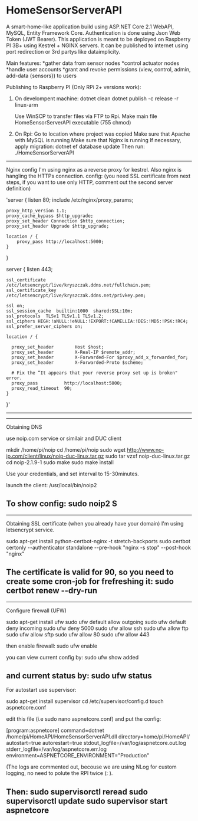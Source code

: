 # HomeSensorServerAPI

A smart-home-like application build using ASP.NET Core 2.1 WebAPI, MySQL, Entity Framework Core.
Authentication is done using Json Web Token (JWT Bearer).
This application is meant to be deployed on Raspberry PI 3B+ using Kestrel + NGINX servers.
It can be published to internet using port redirection or 3rd partys like dataimplicity.

Main features:
 *gather data from sensor nodes
 *control actuator nodes
 *handle user accounts
 *grant and revoke permissions (view, control, admin, add-data {sensors}) to users
 
 Publishing to Raspberry PI (Only RPi 2+ versions work):
 1) On develompent machine:
	dotnet clean
	dotnet publish -c release -r linux-arm
	
	Use WinSCP to transfer files via FTP to Rpi.
	Make main file HomeSensorServerAPI executable (755 chmod)
	
2) On Rpi:
	Go to location where project was copied
	Make sure that Apache with MySQL is running
	Make sure that Nginx is running
	If necessary, apply migration:
	dotnet ef database update
	Then run:
	./HomeSensorServerAPI


---
Nginx config
I'm using nginx as a reverse proxy for kestrel. Also nginx is hangling the HTTPs connection.
config: (you need SSL certificate from next steps, if you want to use only HTTP, comment out the second server definition)

'server {
    listen 80;
    include /etc/nginx/proxy_params;

    proxy_http_version 1.1;
    proxy_cache_bypass $http_upgrade;
    proxy_set_header Connection $http_connection;
    proxy_set_header Upgrade $http_upgrade;

    location / {
        proxy_pass http://localhost:5000;
    }
}

server {
    listen 443;

    ssl_certificate           /etc/letsencrypt/live/kryszczak.ddns.net/fullchain.pem;
    ssl_certificate_key       /etc/letsencrypt/live/kryszczak.ddns.net/privkey.pem;

    ssl on;
    ssl_session_cache  builtin:1000  shared:SSL:10m;
    ssl_protocols  TLSv1 TLSv1.1 TLSv1.2;
    ssl_ciphers HIGH:!aNULL:!eNULL:!EXPORT:!CAMELLIA:!DES:!MD5:!PSK:!RC4;
    ssl_prefer_server_ciphers on;

    location / {

      proxy_set_header        Host $host;
      proxy_set_header        X-Real-IP $remote_addr;
      proxy_set_header        X-Forwarded-For $proxy_add_x_forwarded_for;
      proxy_set_header        X-Forwarded-Proto $scheme;

      # Fix the “It appears that your reverse proxy set up is broken" error.
      proxy_pass          http://localhost:5000;
      proxy_read_timeout  90;
    }
}'

---

---
Obtaining DNS

use noip.com service or similair and DUC client

mkdir /home/pi/noip
cd /home/pi/noip
sudo wget http://www.no-ip.com/client/linux/noip-duc-linux.tar.gz
sudo tar vzxf noip-duc-linux.tar.gz
cd noip-2.1.9-1
sudo make
sudo make install

Use your credentials, and set interval to 15-30minutes.

launch the client:
/usr/local/bin/noip2

To show config:
sudo noip2 ­S
---

---
Obtaining SSL certificate (when you already have your domain)
I'm using letsencrypt service. 

sudo apt-get install python-certbot-nginx -t stretch-backports
sudo certbot certonly --authenticator standalone --pre-hook "nginx -s stop" --post-hook "nginx"

The certificate is valid for 90, so you need to create some cron-job for frefreshing it:
sudo certbot renew --dry-run
---


---
Configure firewall (UFW)

sudo apt-get install ufw
sudo ufw default allow outgoing
sudo ufw default deny incoming
sudo ufw deny 5000
sudo ufw allow ssh
sudo ufw allow ftp
sudo ufw allow sftp
sudo ufw allow 80
sudo ufw allow 443

then enable firewall:
sudo ufw enable

you can view current config by:
sudo ufw show added

and current status by:
sudo ufw status
---
For autostart use supervisor:

sudo apt-get install supervisor
cd /etc/supervisor/config.d
touch aspnetcore.conf 

edit this file (i.e sudo nano aspnetcore.conf) and put the config:

[program:aspnetcore]
command=dotnet /home/pi/HomeAPI/HomeSensorServerAPI.dll
directory=home/pi/HomeAPI/
autostart=true
autorestart=true
stdout_logfile=/var/log/aspnetcore.out.log
stderr_logfile=/var/log/aspnetcore.err.log
environment=ASPNETCORE_ENVIRONMENT="Production"

(The logs are commented out, becouse we are using NLog for custom logging, no need to polute the RPI twice (: ).

Then:
sudo supervisorctl reread
sudo supervisorctl update
sudo supervisor start aspnetcore
---